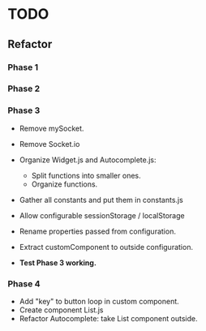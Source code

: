 # TODO

## Refactor
### Phase 1
<!-- - Refactor Autocomplete: -->
<!-- + Extract list API calling to Proxy.js -->
<!-- + Extract cache handling to Proxy.js -->
<!-- + Extract autocompleteState. -->
<!-- + Create component Helper.js -->
<!-- + Extract replacing to Helper.js -->
<!-- + Add actions and refactor actionTypes, dispatcher, and actions. -->
<!--    - Refactor store.js -->
<!--    - add autocompleteReducer.js -->
<!--    - Refactor behaviorReducer.js -->
<!--    - Refactor messageReducer.js -->
<!-- - Add additional no "@" state to Autocomplete logic. -->
<!-- - Remove unused props sent to AC from Sender.js -->

<!-- - **Test Phase 1 working.** -->

### Phase 2
<!-- - Remove myCustomComponent.js -->
<!-- - Remove all comments from and refactor msgProcessor.js -->
<!-- - Refactor Widget: -->
<!-- + Extract message sending to MessageProxy.js -->
<!-- + Remove all comments and console logs -->
<!-- + Use connect() or subscribe() insead of the render() workaround (use `redux-watch`) -->

<!-- - **Test Phase 2 working.** -->

### Phase 3

- Remove mySocket.
- Remove Socket.io
- Organize Widget.js and Autocomplete.js:
    + Split functions into smaller ones.
    + Organize functions.

- Gather all constants and put them in constants.js
- Allow configurable sessionStorage / localStorage
- Rename properties passed from configuration.
- Extract customComponent to outside configuration.

- **Test Phase 3 working.**

### Phase 4
- Add "key" to button loop in custom component.
- Create component List.js
- Refactor Autocomplete: take List component outside.